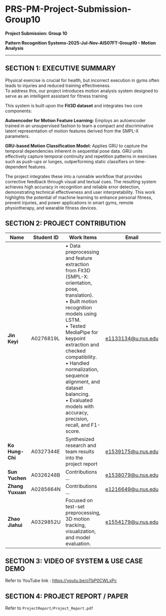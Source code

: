 # PRS-PM-Project-Submission-Group10

**Project Submission: Group 10** 

**Pattern Recognition Systems-2025-Jul-Nov-AIS07FT-Group10 - Motion Analysis** 

------------------------------------
## **SECTION 1: EXECUTIVE SUMMARY**

Physical exercise is crucial for health, but incorrect execution in gyms often leads to injuries and reduced training effectiveness.   
To address this, our project introduces motion analysis system designed to serve as an intelligent assistant for fitness training

This system is built upon the **Fit3D dataset** and integrates two core components:

**Autoencoder for Motion Feature Learning:** Employs an autoencoder trained in an unsupervised fashion to learn a compact and discriminative latent representation of motion features derived from the SMPL-X parameters.

**GRU-based Motion Classification Model:** Applies GRU to capture the temporal dependencies inherent in sequential pose data. GRU units effectively capture temporal continuity and repetition patterns in exercises such as push-ups or lunges, outperforming static classifiers on time-dependent features.

The project integrates these into a runnable workflow that provides corrective feedback through visual and textual cues. The resulting system achieves high accuracy in recognition and reliable error detection, demonstrating technical effectiveness and user interpretability. This work highlights the potential of machine learning to enhance personal fitness, prevent injuries, and power applications in smart gyms, remote physiotherapy, and wearable fitness devices.


## **SECTION 2: PROJECT CONTRIBUTION**

| Name         | Student ID | Work Items | Email              |
|--------------|------------|-------------|--------------------|
| **Jin Keyi** | A0276819L  | • Data preprocessing and feature extraction from Fit3D (SMPL-X: orientation, pose, translation).<br>• Built motion recognition models using LSTM.<br>• Tested MediaPipe for keypoint extraction and checked compatibility.<br>• Handled normalization, sequence alignment, and dataset balancing.<br>• Evaluated models with accuracy, precision, recall, and F1-score. | e1133134@u.nus.edu |
| **Ko Hung-Chi**  | A0327344E  |Synthesized  research and team results into the project report| e1539175@u.nus.edu |
| **Sun Yuchen**   | A0326248B  | Contributions ... | e1538079@u.nus.edu |
| **Zhang Yuxuan** | A0285664N  | Contributions ... | e1216649@u.nus.edu |
| **Zhao Jiahui**  | A0329852U  | Focused on test-set preprocessing, 3D motion tracking, visualization, and model evaluation.| e1554179@u.nus.edu |




## **SECTION 3: VIDEO OF SYSTEM & USE CASE DEMO**

Refer to YouTube link : https://youtu.be/oTbP0CWLxPc


## **SECTION 4: PROJECT REPORT / PAPER**

Refer to `ProjectReport/Project_Report.pdf`


